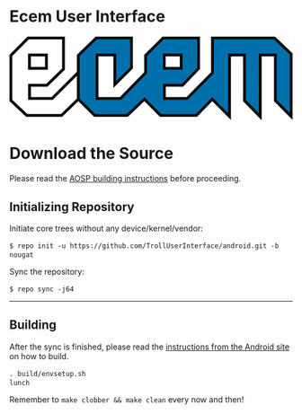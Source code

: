 Ecem User Interface
===============

![EcemUI](https://github.com/TrollUserInterface/android/blob/nougat/VD3Vbj.png)

Download the Source
===================

Please read the [AOSP building instructions](http://source.android.com/source/index.html) before proceeding.

Initializing Repository
-----------------------

Initiate core trees without any device/kernel/vendor:

    $ repo init -u https://github.com/TrollUserInterface/android.git -b nougat

Sync the repository:

    $ repo sync -j64

***

Building
--------

After the sync is finished, please read the [instructions from the Android site](http://s.android.com/source/building.html) on how to build.

    . build/envsetup.sh
    lunch

Remember to `make clobber && make clean` every now and then!
